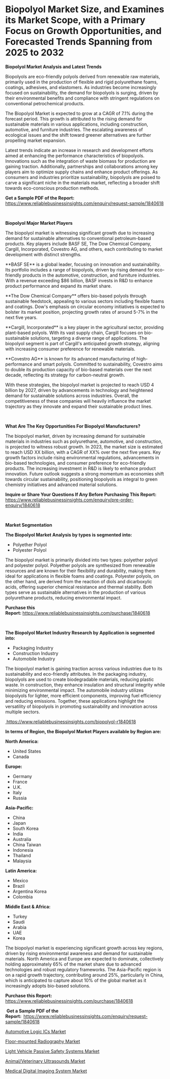 <p><h1>Biopolyol Market Size, and Examines its Market Scope, with a Primary Focus on Growth Opportunities, and Forecasted Trends Spanning from 2025 to 2032</h1></p><p><strong>Biopolyol Market Analysis and Latest Trends</strong></p>
<p><p>Biopolyols are eco-friendly polyols derived from renewable raw materials, primarily used in the production of flexible and rigid polyurethane foams, coatings, adhesives, and elastomers. As industries become increasingly focused on sustainability, the demand for biopolyols is surging, driven by their environmental benefits and compliance with stringent regulations on conventional petrochemical products.</p><p>The Biopolyol Market is expected to grow at a CAGR of 7.1% during the forecast period. This growth is attributed to the rising demand for sustainable materials in various applications, including construction, automotive, and furniture industries. The escalating awareness of ecological issues and the shift toward greener alternatives are further propelling market expansion.</p><p>Latest trends indicate an increase in research and development efforts aimed at enhancing the performance characteristics of biopolyols. Innovations such as the integration of waste biomass for production are gaining traction. Additionally, partnerships and collaborations among key players aim to optimize supply chains and enhance product offerings. As consumers and industries prioritize sustainability, biopolyols are poised to carve a significant niche in the materials market, reflecting a broader shift towards eco-conscious production methods.</p></p>
<p><strong>Get a Sample PDF of the Report:&nbsp;</strong> <a href="https://www.reliablebusinessinsights.com/enquiry/request-sample/1840618?utm_campaign=2132&utm_medium=2&utm_source=Github&utm_content=ia&utm_term=30012025&utm_id=biopolyol">https://www.reliablebusinessinsights.com/enquiry/request-sample/1840618</a></p>
<p>&nbsp;</p>
<p><strong>Biopolyol Major Market Players</strong></p>
<p><p>The biopolyol market is witnessing significant growth due to increasing demand for sustainable alternatives to conventional petroleum-based products. Key players include BASF SE, The Dow Chemical Company, Cargill, Incorporated, Covestro AG, and others, each contributing to market development with distinct strengths.</p><p>**BASF SE** is a global leader, focusing on innovation and sustainability. Its portfolio includes a range of biopolyols, driven by rising demand for eco-friendly products in the automotive, construction, and furniture industries. With a revenue exceeding $86 billion, BASF invests in R&D to enhance product performance and expand its market share.</p><p>**The Dow Chemical Company** offers bio-based polyols through sustainable feedstock, appealing to various sectors including flexible foams and coatings. Dow's emphasis on circular economy initiatives is expected to bolster its market position, projecting growth rates of around 5-7% in the next five years.</p><p>**Cargill, Incorporated** is a key player in the agricultural sector, providing plant-based polyols. With its vast supply chain, Cargill focuses on bio-sustainable solutions, targeting a diverse range of applications. The biopolyol segment is part of Cargill's anticipated growth strategy, aligning with increasing consumer preference for renewable materials.</p><p>**Covestro AG** is known for its advanced manufacturing of high-performance and smart polyols. Committed to sustainability, Covestro aims to double its production capacity of bio-based materials over the next decade, reflecting its strategy for carbon-neutral growth.</p><p>With these strategies, the biopolyol market is projected to reach USD 4 billion by 2027, driven by advancements in technology and heightened demand for sustainable solutions across industries. Overall, the competitiveness of these companies will heavily influence the market trajectory as they innovate and expand their sustainable product lines.</p></p>
<p>&nbsp;</p>
<p><strong>What Are The Key Opportunities For Biopolyol Manufacturers?</strong></p>
<p><p>The biopolyol market, driven by increasing demand for sustainable materials in industries such as polyurethane, automotive, and construction, is projected to witness robust growth. In 2023, the market size is estimated to reach USD XX billion, with a CAGR of XX% over the next five years. Key growth factors include rising environmental regulations, advancements in bio-based technologies, and consumer preference for eco-friendly products. The increasing investment in R&D is likely to enhance product innovation. Future outlook suggests a strong momentum as economies shift towards circular sustainability, positioning biopolyols as integral to green chemistry initiatives and advanced material solutions.</p></p>
<p><strong>Inquire or Share Your Questions If Any Before Purchasing This Report:</strong> <a href="https://www.reliablebusinessinsights.com/enquiry/pre-order-enquiry/1840618?utm_campaign=2132&utm_medium=2&utm_source=Github&utm_content=ia&utm_term=30012025&utm_id=biopolyol">https://www.reliablebusinessinsights.com/enquiry/pre-order-enquiry/1840618</a></p>
<p>&nbsp;</p>
<p><strong>Market Segmentation</strong></p>
<p><strong>The Biopolyol Market Analysis by types is segmented into:</strong></p>
<p><ul><li>Polyether Polyol</li><li>Polyester Polyol</li></ul></p>
<p><p>The biopolyol market is primarily divided into two types: polyether polyol and polyester polyol. Polyether polyols are synthesized from renewable resources and are known for their flexibility and durability, making them ideal for applications in flexible foams and coatings. Polyester polyols, on the other hand, are derived from the reaction of diols and dicarboxylic acids, offering superior chemical resistance and thermal stability. Both types serve as sustainable alternatives in the production of various polyurethane products, reducing environmental impact.</p></p>
<p><strong>Purchase this Report:&nbsp;</strong><a href="https://www.reliablebusinessinsights.com/purchase/1840618?utm_campaign=2132&utm_medium=2&utm_source=Github&utm_content=ia&utm_term=30012025&utm_id=biopolyol">https://www.reliablebusinessinsights.com/purchase/1840618</a></p>
<p>&nbsp;</p>
<p><strong>The Biopolyol Market Industry Research by Application is segmented into:</strong></p>
<p><ul><li>Packaging Industry</li><li>Construction Industry</li><li>Automobile Industry</li></ul></p>
<p><p>The biopolyol market is gaining traction across various industries due to its sustainability and eco-friendly attributes. In the packaging industry, biopolyols are used to create biodegradable materials, reducing plastic waste. In construction, they enhance insulation and structural integrity while minimizing environmental impact. The automobile industry utilizes biopolyols for lighter, more efficient components, improving fuel efficiency and reducing emissions. Together, these applications highlight the versatility of biopolyols in promoting sustainability and innovation across multiple sectors.</p></p>
<p><a href="https://www.reliablebusinessinsights.com/biopolyol-r1840618?utm_campaign=2132&utm_medium=2&utm_source=Github&utm_content=ia&utm_term=30012025&utm_id=biopolyol">&nbsp;https://www.reliablebusinessinsights.com/biopolyol-r1840618</a></p>
<p><strong>In terms of Region, the Biopolyol Market Players available by Region are:</strong></p>
<p>
    <p> <strong> North America: </strong>
        <ul>
            <li>United States</li>
            <li>Canada</li>
        </ul>
        </p> 
    <p> <strong> Europe: </strong>
        <ul>
            <li>Germany</li>
            <li>France</li>
            <li>U.K.</li>
            <li>Italy</li>
            <li>Russia</li>
        </ul>
        </p> 
    <p> <strong> Asia-Pacific: </strong>
        <ul>
            <li>China</li>
            <li>Japan</li>
            <li>South Korea</li>
            <li>India</li>
            <li>Australia</li>
            <li>China Taiwan</li>
            <li>Indonesia</li>
            <li>Thailand</li>
            <li>Malaysia</li>
        </ul>
        </p> 
    <p> <strong> Latin America: </strong>
        <ul>
            <li>Mexico</li>
            <li>Brazil</li>
            <li>Argentina Korea</li>
            <li>Colombia</li>
        </ul>
        </p> 
    <p> <strong> Middle East & Africa: </strong>
        <ul>
            <li>Turkey</li>
            <li>Saudi</li>
            <li>Arabia</li>
            <li>UAE</li>
            <li>Korea</li>
        </ul>
    </p>
    </p>
<p><p>The biopolyol market is experiencing significant growth across key regions, driven by rising environmental awareness and demand for sustainable materials. North America and Europe are expected to dominate, collectively holding approximately 65% of the market share due to advanced technologies and robust regulatory frameworks. The Asia-Pacific region is on a rapid growth trajectory, contributing around 25%, particularly in China, which is anticipated to capture about 10% of the global market as it increasingly adopts bio-based solutions.</p></p>
<p><strong>Purchase this Report: </strong><a href="https://www.reliablebusinessinsights.com/purchase/1840618?utm_campaign=2132&utm_medium=2&utm_source=Github&utm_content=ia&utm_term=30012025&utm_id=biopolyol">https://www.reliablebusinessinsights.com/purchase/1840618</a></p>
<p>&nbsp;<strong>Get a Sample PDF of the Report:&nbsp;&nbsp;</strong><a href="https://www.reliablebusinessinsights.com/enquiry/request-sample/1840618?utm_campaign=2132&utm_medium=2&utm_source=Github&utm_content=ia&utm_term=30012025&utm_id=biopolyol">https://www.reliablebusinessinsights.com/enquiry/request-sample/1840618</a></p>
<p><strong></strong></p>
<p><p><a href="https://github.com/amoakuolaopa/Market-Research-Report-List-1/blob/main/automotive-logic-ics-market.md?utm_campaign=2132&utm_medium=2&utm_source=Github&utm_content=ia&utm_term=30012025&utm_id=biopolyol">Automotive Logic ICs Market</a></p><p><a href="https://www.linkedin.com/pulse/floor-mounted-radiography-market-size-set-accelerate-impressive-w7p8f?utm_campaign=2132&utm_medium=2&utm_source=Github&utm_content=ia&utm_term=30012025&utm_id=biopolyol">Floor-mounted Radiography Market</a></p><p><a href="https://github.com/ChiragRp1/Market-Research-Report-List-7/blob/main/light-vehicle-passive-safety-systems-market.md?utm_campaign=2132&utm_medium=2&utm_source=Github&utm_content=ia&utm_term=30012025&utm_id=biopolyol">Light Vehicle Passive Safety Systems Market</a></p><p><a href="https://www.linkedin.com/pulse/animalveterinary-ultrasounds-market-overview-significant-e8ebf?utm_campaign=2132&utm_medium=2&utm_source=Github&utm_content=ia&utm_term=30012025&utm_id=biopolyol">Animal/Veterinary Ultrasounds Market</a></p><p><a href="https://www.linkedin.com/pulse/medical-digital-imaging-system-market-analysis-identifying-rs7ie?utm_campaign=2132&utm_medium=2&utm_source=Github&utm_content=ia&utm_term=30012025&utm_id=biopolyol">Medical Digital Imaging System Market</a></p></p>